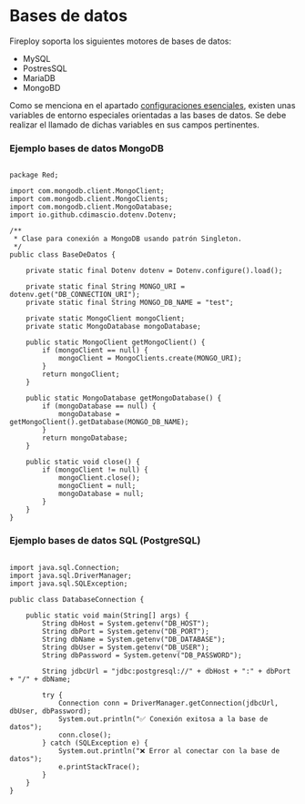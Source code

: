 # Bases de datos

Fireploy soporta los siguientes motores de bases de datos:

- MySQL
- PostresSQL
- MariaDB
- MongoBD

Como se menciona en el apartado [configuraciones esenciales](/docs/proyecto/configuraciones-esenciales.md), existen unas variables de entorno especiales orientadas a las bases de datos. Se debe realizar el llamado de dichas variables en sus campos pertinentes.

### Ejemplo bases de datos MongoDB

```

package Red;

import com.mongodb.client.MongoClient;
import com.mongodb.client.MongoClients;
import com.mongodb.client.MongoDatabase;
import io.github.cdimascio.dotenv.Dotenv;

/**
 * Clase para conexión a MongoDB usando patrón Singleton.
 */
public class BaseDeDatos {

    private static final Dotenv dotenv = Dotenv.configure().load();

    private static final String MONGO_URI = dotenv.get("DB_CONNECTION_URI");
    private static final String MONGO_DB_NAME = "test";

    private static MongoClient mongoClient;
    private static MongoDatabase mongoDatabase;

    public static MongoClient getMongoClient() {
        if (mongoClient == null) {
            mongoClient = MongoClients.create(MONGO_URI);
        }
        return mongoClient;
    }

    public static MongoDatabase getMongoDatabase() {
        if (mongoDatabase == null) {
            mongoDatabase = getMongoClient().getDatabase(MONGO_DB_NAME);
        }
        return mongoDatabase;
    }

    public static void close() {
        if (mongoClient != null) {
            mongoClient.close();
            mongoClient = null;
            mongoDatabase = null;
        }
    }
}

```

### Ejemplo bases de datos SQL (PostgreSQL)

```clike

import java.sql.Connection;
import java.sql.DriverManager;
import java.sql.SQLException;

public class DatabaseConnection {

    public static void main(String[] args) {
        String dbHost = System.getenv("DB_HOST");
        String dbPort = System.getenv("DB_PORT");
        String dbName = System.getenv("DB_DATABASE");
        String dbUser = System.getenv("DB_USER");
        String dbPassword = System.getenv("DB_PASSWORD");

        String jdbcUrl = "jdbc:postgresql://" + dbHost + ":" + dbPort + "/" + dbName;

        try {
            Connection conn = DriverManager.getConnection(jdbcUrl, dbUser, dbPassword);
            System.out.println("✅ Conexión exitosa a la base de datos");
            conn.close();
        } catch (SQLException e) {
            System.out.println("❌ Error al conectar con la base de datos");
            e.printStackTrace();
        }
    }
}


```